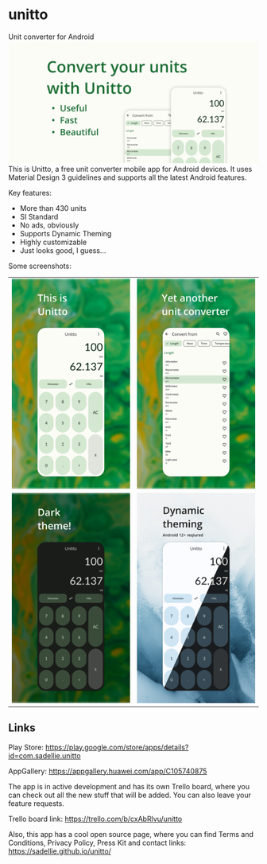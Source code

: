 # unitto
Unit converter for Android
![Feature](./fastlane/metadata/android/en-US/images/featureGraphic.png)
This is Unitto, a free unit converter mobile app for Android devices. It uses Material Design 3 guidelines and supports all the latest Android features.

Key features:
- More than 430 units
- SI Standard
- No ads, obviously
- Supports Dynamic Theming
- Highly customizable
- Just looks good, I guess…

Some screenshots:

|                                   |                                   |
|-----------------------------------|:---------------------------------:|
| ![Feature](./fastlane/metadata/android/en-US/images/phoneScreenshots/slide1.png) | ![Feature](./fastlane/metadata/android/en-US/images/phoneScreenshots/slide2.png) |
| ![Feature](./fastlane/metadata/android/en-US/images/phoneScreenshots/slide3.png) | ![Feature](./fastlane/metadata/android/en-US/images/phoneScreenshots/slide4.png) |


## Links
Play Store: https://play.google.com/store/apps/details?id=com.sadellie.unitto

AppGallery: https://appgallery.huawei.com/app/C105740875

The app is in active development and has its own Trello board, where you can check out all the new stuff that will be added. You can also leave your feature requests.

Trello board link: https://trello.com/b/cxAbRlvu/unitto

Also, this app has a cool open source page, where you can find Terms and Conditions, Privacy Policy, Press Kit and contact links:
https://sadellie.github.io/unitto/
